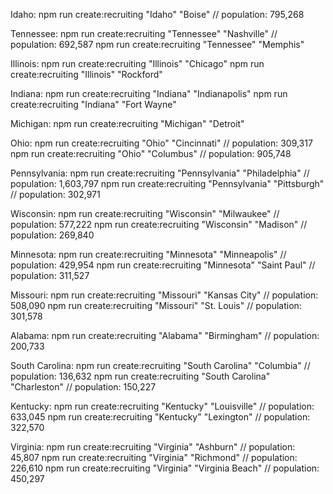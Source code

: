 Idaho:
npm run create:recruiting "Idaho" "Boise" // population: 795,268

Tennessee:
npm run create:recruiting "Tennessee" "Nashville" // population: 692,587
npm run create:recruiting "Tennessee" "Memphis"

Illinois:
npm run create:recruiting "Illinois" "Chicago" 
npm run create:recruiting "Illinois" "Rockford"

Indiana:
npm run create:recruiting "Indiana" "Indianapolis"
npm run create:recruiting "Indiana" "Fort Wayne"

Michigan:
npm run create:recruiting "Michigan" "Detroit"

Ohio:
npm run create:recruiting "Ohio" "Cincinnati" // population: 309,317
npm run create:recruiting "Ohio" "Columbus" // population: 905,748

Pennsylvania:
npm run create:recruiting "Pennsylvania" "Philadelphia" // population: 1,603,797
npm run create:recruiting "Pennsylvania" "Pittsburgh" // population: 302,971

Wisconsin:
npm run create:recruiting "Wisconsin" "Milwaukee" // population: 577,222
npm run create:recruiting "Wisconsin" "Madison" // population: 269,840

Minnesota:
npm run create:recruiting "Minnesota" "Minneapolis" // population: 429,954
npm run create:recruiting "Minnesota" "Saint Paul" // population: 311,527

Missouri:
npm run create:recruiting "Missouri" "Kansas City" // population: 508,090
npm run create:recruiting "Missouri" "St. Louis" // population: 301,578

Alabama:
npm run create:recruiting "Alabama" "Birmingham" // population: 200,733

South Carolina:
npm run create:recruiting "South Carolina" "Columbia" // population: 136,632
npm run create:recruiting "South Carolina" "Charleston" // population: 150,227

Kentucky:
npm run create:recruiting "Kentucky" "Louisville" // population: 633,045
npm run create:recruiting "Kentucky" "Lexington" // population: 322,570

Virginia:
npm run create:recruiting "Virginia" "Ashburn" // population: 45,807
npm run create:recruiting "Virginia" "Richmond" // population: 226,610
npm run create:recruiting "Virginia" "Virginia Beach" // population: 450,297
